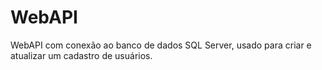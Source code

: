 # WebAPI
WebAPI com conexão ao banco de dados SQL Server, usado para criar e atualizar um cadastro de usuários.
